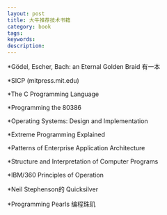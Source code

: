 ```yaml
---
layout: post
title: 大牛推荐技术书籍
category: book
tags: 
keywords: 
description: 
---
```

	  
*Gödel, Escher, Bach: an Eternal Golden Braid  有一本

*SICP (mitpress.mit.edu)

*The C Programming Language

*Programming the 80386

*Operating Systems: Design and Implementation

*Extreme Programming Explained

*Patterns of Enterprise Application Architecture

*Structure and Interpretation of Computer Programs

*IBM/360 Principles of Operation

*Neil Stephenson的 Quicksilver

*Programming Pearls  编程珠玑


